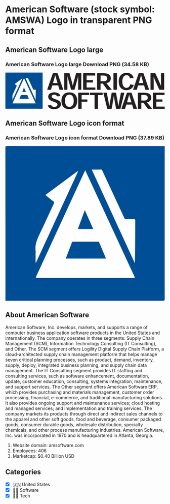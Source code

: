 # American Software (stock symbol: AMSWA) Logo in transparent PNG format

## American Software Logo large

### American Software Logo large Download PNG (34.58 KB)

![American Software Logo large Download PNG (34.58 KB)](/img/orig/AMSWA_BIG-f6a8ea53.png)

## American Software Logo icon format

### American Software Logo icon format Download PNG (37.89 KB)

![American Software Logo icon format Download PNG (37.89 KB)](/img/orig/AMSWA-acc12677.png)

## About American Software

American Software, Inc. develops, markets, and supports a range of computer business application software products in the United States and internationally. The company operates in three segments: Supply Chain Management (SCM), Information Technology Consulting (IT Consulting), and Other. The SCM segment offers Logility Digital Supply Chain Platform, a cloud-architected supply chain management platform that helps manage seven critical planning processes, such as product, demand, inventory, supply, deploy, integrated business planning, and supply chain data management. The IT Consulting segment provides IT staffing and consulting services, such as software enhancement, documentation, update, customer education, consulting, systems integration, maintenance, and support services. The Other segment offers American Software ERP, which provides purchasing and materials management, customer order processing, financial, e-commerce, and traditional manufacturing solutions. It also provides ongoing support and maintenance services; cloud hosting and managed services; and implementation and training services. The company markets its products through direct and indirect sales channels to the apparel and other soft goods, food and beverage, consumer packaged goods, consumer durable goods, wholesale distribution, specialty chemicals, and other process manufacturing industries. American Software, Inc. was incorporated in 1970 and is headquartered in Atlanta, Georgia.

1. Website domain: amsoftware.com
2. Employees: 406
3. Marketcap: $0.40 Billion USD


## Categories
- [x] 🇺🇸 United States
- [x] 👨‍💻 Software
- [x] 👩‍💻 Tech

